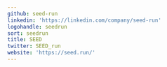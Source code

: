 ```yaml
---
github: seed-run
linkedin: 'https://linkedin.com/company/seed-run'
logohandle: seedrun
sort: seedrun
title: SEED
twitter: SEED_run
website: 'https://seed.run/'
---
```

